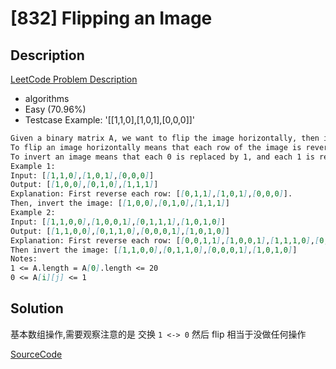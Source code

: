 # [832] Flipping an Image

## Description

[LeetCode Problem Description](https://leetcode.com/problems/flipping-an-image/description/)

* algorithms
* Easy (70.96%)
* Testcase Example:  '[[1,1,0],[1,0,1],[0,0,0]]'

```md
Given a binary matrix A, we want to flip the image horizontally, then invert it, and return the resulting image.
To flip an image horizontally means that each row of the image is reversed.  For example, flipping [1, 1, 0] horizontally results in [0, 1, 1].
To invert an image means that each 0 is replaced by 1, and each 1 is replaced by 0. For example, inverting [0, 1, 1] results in [1, 0, 0].
Example 1:
Input: [[1,1,0],[1,0,1],[0,0,0]]
Output: [[1,0,0],[0,1,0],[1,1,1]]
Explanation: First reverse each row: [[0,1,1],[1,0,1],[0,0,0]].
Then, invert the image: [[1,0,0],[0,1,0],[1,1,1]]
Example 2:
Input: [[1,1,0,0],[1,0,0,1],[0,1,1,1],[1,0,1,0]]
Output: [[1,1,0,0],[0,1,1,0],[0,0,0,1],[1,0,1,0]]
Explanation: First reverse each row: [[0,0,1,1],[1,0,0,1],[1,1,1,0],[0,1,0,1]].
Then invert the image: [[1,1,0,0],[0,1,1,0],[0,0,0,1],[1,0,1,0]]
Notes:
1 <= A.length = A[0].length <= 20
0 <= A[i][j] <= 1
```

## Solution

基本数组操作,需要观察注意的是 交换 `1 <-> 0` 然后 flip 相当于没做任何操作

[SourceCode](./solution.js)